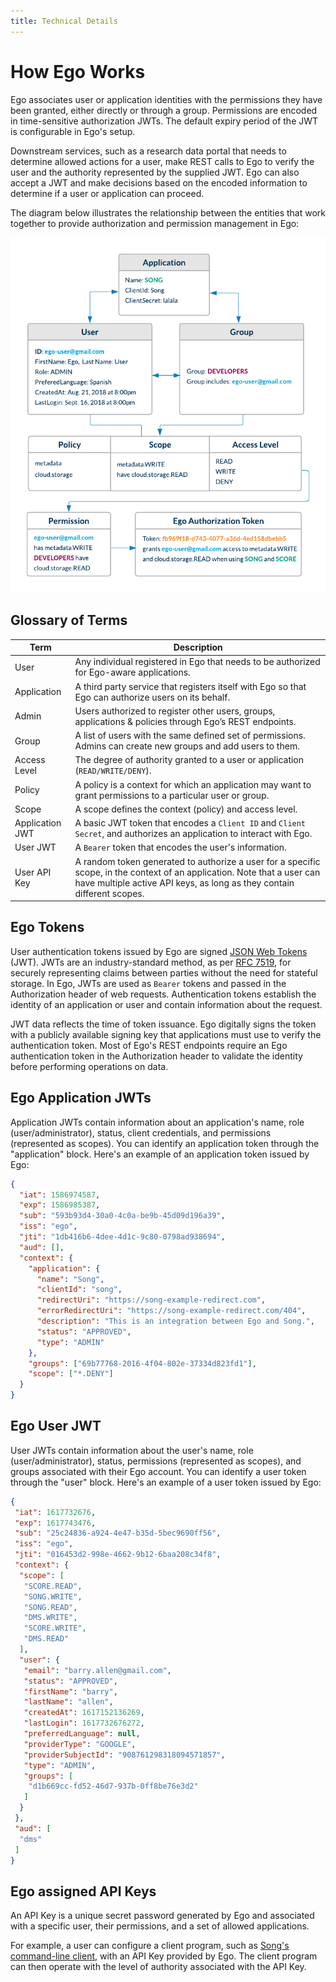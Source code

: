 ```yaml
---
title: Technical Details
---
```


# How Ego Works

Ego associates user or application identities with the permissions they have been granted, either directly or through a group. Permissions are encoded in time-sensitive authorization JWTs. The default expiry period of the JWT is configurable in Ego's setup.

Downstream services, such as a research data portal that needs to determine allowed actions for a user, make REST calls to Ego to verify the user and the authority represented by the supplied JWT. Ego can also accept a JWT and make decisions based on the encoded information to determine if a user or application can proceed.

The diagram below illustrates the relationship between the entities that work together to provide authorization and permission management in Ego:

![Entity Diagram](assets/how-it-works.png 'Ego Entity Diagram')

## Glossary of Terms

| Term  | Description|
|-|-|
| User | Any individual registered in Ego that needs to be authorized for Ego-aware applications. |
| Application | A third party service that registers itself with Ego so that Ego can authorize users on its behalf. |
| Admin | Users authorized to register other users, groups, applications & policies through Ego’s REST endpoints. |
| Group | A list of users with the same defined set of permissions. Admins can create new groups and add users to them. |
| Access Level | The degree of authority granted to a user or application (`READ/WRITE/DENY`). |
| Policy | A policy is a context for which an application may want to grant permissions to a particular user or group. |
| Scope | A scope defines the context (policy) and access level. |
| Application JWT |  A basic JWT token that encodes a `Client ID` and `Client Secret`, and authorizes an application to interact with Ego. |
| User JWT | A `Bearer` token that encodes the user's information. |
| User API Key | A random token generated to authorize a user for a specific scope, in the context of an application. Note that a user can have multiple active API keys, as long as they contain different scopes. |     

## Ego Tokens
 
User authentication tokens issued by Ego are signed <a href="http://jwt.io" target="_blank" rel="noopener noreferrer">JSON Web Tokens </a>(JWT). JWTs are an industry-standard method, as per <a href="https://tools.ietf.org/rfc/rfc7519.txt" target="_blank" rel="noopener noreferrer">RFC 7519</a>, for securely representing claims between parties without the need for stateful storage. In Ego, JWTs are used as `Bearer` tokens and passed in the Authorization header of web requests. Authentication tokens establish the identity of an application or user and contain information about the request.

JWT data reflects the time of token issuance. Ego digitally signs the token with a publicly available signing key that applications must use to verify the authentication token. Most of Ego's REST endpoints require an Ego authentication token in the Authorization header to validate the identity before performing operations on data.

## Ego Application JWTs

Application JWTs contain information about an application's name, role (user/administrator), status, client credentials, and permissions (represented as scopes). You can identify an application token through the "application" block. Here's an example of an application token issued by Ego:

```json
{
  "iat": 1586974587,
  "exp": 1586985387,
  "sub": "593b93d4-30a0-4c0a-be9b-45d09d196a39",
  "iss": "ego",
  "jti": "1db416b6-4dee-4d1c-9c80-0798ad938694",
  "aud": [],
  "context": {
    "application": {
      "name": "Song",
      "clientId": "song",
      "redirectUri": "https://song-example-redirect.com",
      "errorRedirectUri": "https://song-example-redirect.com/404",
      "description": "This is an integration between Ego and Song.",
      "status": "APPROVED",
      "type": "ADMIN"
    },
    "groups": ["69b77768-2016-4f04-802e-37334d823fd1"],
    "scope": ["*.DENY"]
  }
}
```

## Ego User JWT

User JWTs contain information about the user's name, role (user/administrator), status, permissions (represented as scopes), and groups associated with their Ego account. You can identify a user token through the "user" block. Here's an example of a user token issued by Ego:

```json
{
 "iat": 1617732676,
 "exp": 1617743476,
 "sub": "25c24836-a924-4e47-b35d-5bec9690ff56",
 "iss": "ego",
 "jti": "016453d2-998e-4662-9b12-6baa208c34f8",
 "context": {
  "scope": [
   "SCORE.READ",
   "SONG.WRITE",
   "SONG.READ",
   "DMS.WRITE",
   "SCORE.WRITE",
   "DMS.READ"
  ],
  "user": {
   "email": "barry.allen@gmail.com",
   "status": "APPROVED",
   "firstName": "barry",
   "lastName": "allen",
   "createdAt": 1617152136269,
   "lastLogin": 1617732676272,
   "preferredLanguage": null,
   "providerType": "GOOGLE",
   "providerSubjectId": "908761298318094571857",
   "type": "ADMIN",
   "groups": [
    "d1b669cc-fd52-46d7-937b-0ff8be76e3d2"
   ]
  }
 },
 "aud": [
  "dms"
 ]
}
```

## Ego assigned API Keys

An API Key is a unique secret password generated by Ego and associated with a specific user, their permissions, and a set of allowed applications.

For example, a user can configure a client program, such as <a href="/documentation/song" target="_blank" rel="noopener noreferrer">Song's command-line client</a>, with an API Key provided by Ego. The client program can then operate with the level of authority associated with the API Key.
